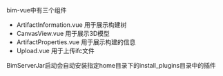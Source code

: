 bim-vue中有三个组件
- ArtifactInformation.vue 用于展示构建树
- CanvasView.vue 用于展示3D模型
- ArtifactProperties.vue 用于展示构建的信息
- Upload.vue 用于上传ifc文件


BimServerJar启动会自动安装指定home目录下的install_plugins目录中的插件